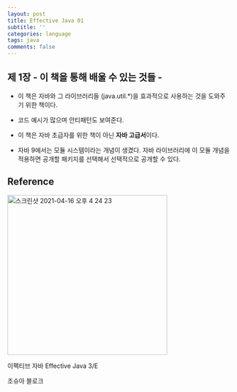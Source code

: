 ```yaml
---
layout: post
title: Effective Java 01
subtitle: ''
categories: language
tags: java
comments: false
---
```


## 제 1장 - 이 책을 통해 배울 수 있는 것들 -

- 이 책은 자바와 그 라이브러리들 (java.util.\*)을 효과적으로 사용하는 것을 도와주기 위한 책이다.

- 코드 예시가 많으며 안티패턴도 보여준다.

- 이 책은 자바 초급자를 위한 책이 아닌 **자바 고급서**이다.

- 자바 9에서는 모듈 시스템이라는 개념이 생겼다. 자바 라이브러리에 이 모듈 개념을 적용하면 공개할 패키지를 선택해서 선택적으로 공개할 수 있다.

## Reference

<img width="360" alt="스크린샷 2021-04-16 오후 4 24 23" src="https://user-images.githubusercontent.com/43809168/114987533-3e449400-9ed0-11eb-9b5f-a24f73b6f138.png">

이펙티브 자바 Effective Java 3/E

조슈아 블로크
